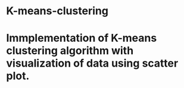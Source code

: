 # K-means-clustering
# Immplementation of K-means clustering algorithm with visualization of data using scatter plot.
